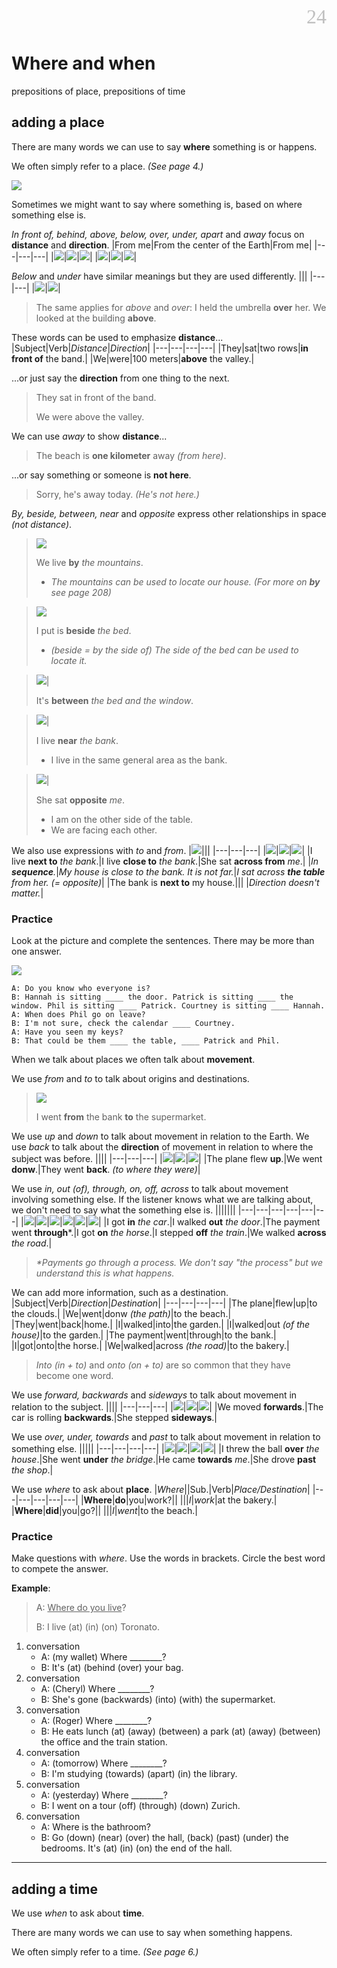 <div align=right><font color=silver size=6 face="微软雅黑">24</font></div>

# Where and when
prepositions of place, prepositions of time

## adding a place
There are many words we can use to say **where** something is or happens.

We often simply refer to a place. *(See page 4.)*

![](./24.%20Where%20and%20when/adding%20a%20place%2001.png)

Sometimes we might want to say where something is, based on where something else is.

*In front of, behind, above, below, over, under, apart* and *away* focus on **distance** and **direction**.
|From me|From the center of the Earth|From me|
|---|---|---|
|![](./24.%20Where%20and%20when/adding%20a%20place%2002.png)|![](./24.%20Where%20and%20when/adding%20a%20place%2003.png)|![](./24.%20Where%20and%20when/adding%20a%20place%2004.png)|
|![](./24.%20Where%20and%20when/adding%20a%20place%2005.png)|![](./24.%20Where%20and%20when/adding%20a%20place%2006.png)|![](./24.%20Where%20and%20when/adding%20a%20place%2007.png)|

*Below* and *under* have similar meanings but they are used differently.
|||
|---|---|
|![](./24.%20Where%20and%20when/adding%20a%20place%2008.png)|![](./24.%20Where%20and%20when/adding%20a%20place%2009.png)|
> The same applies for *above* and *over*: I held the umbrella **over** her. We looked at the building **above**.

These words can be used to emphasize **distance**...
|Subject|Verb|*Distance*|*Direction*|
|---|---|---|---|
|They|sat|two rows|**in front of** the band.|
|We|were|100 meters|**above** the valley.|

...or just say the **direction** from one thing to the next.
> They sat in front of the band.
>
> We were above the valley.

We can use *away* to show **distance**...
> The beach is **one kilometer** away *(from here)*.

...or say something or someone is **not here**.
> Sorry, he's away today. *(He's not here.)*

*By, beside, between, near* and *opposite* express other relationships in space *(not distance)*.
> ![](./24.%20Where%20and%20when/adding%20a%20place%2010.png)
>
> We live **by** *the mountains*.
> - *The mountains can be used to locate our house. (For more on **by** see page 208)*

> ![](./24.%20Where%20and%20when/adding%20a%20place%2011.png)
>
> I put is **beside** *the bed*.
> - *(beside = by the side of) The side of the bed can be used to locate it.*

> ![](./24.%20Where%20and%20when/adding%20a%20place%2012.png)|
> 
> It's **between** *the bed and the window*.

> ![](./24.%20Where%20and%20when/adding%20a%20place%2013.png)|
> 
> I live **near** *the bank*.
> - I live in the same general area as the bank.

> ![](./24.%20Where%20and%20when/adding%20a%20place%2014.png)|
> 
> She sat **opposite** *me*.
> - I am on the other side of the table.
> - We are facing each other.

We also use expressions with *to* and *from*.
|![](./24.%20Where%20and%20when/adding%20a%20place%2015.png)|||
|---|---|---|
|![](./24.%20Where%20and%20when/adding%20a%20place%2016.png)|![](./24.%20Where%20and%20when/adding%20a%20place%2017.png)|![](./24.%20Where%20and%20when/adding%20a%20place%2018.png)|
|I live **next to** *the bank*.|I live **close to** *the bank*.|She sat **across from** *me*.|
|*In **sequence**.*|*My house is close to the bank. It is not far.*|*I sat across **the table** from her. (= opposite)*|
|The bank is **next to** my house.|||
|*Direction doesn't matter.*|

### Practice
Look at the picture and complete the sentences. There may be more than one answer.

![](./24.%20Where%20and%20when/adding%20a%20place%2019.png)

    A: Do you know who everyone is?
    B: Hannah is sitting ____ the door. Patrick is sitting ____ the window. Phil is sitting ____ Patrick. Courtney is sitting ____ Hannah.
    A: When does Phil go on leave?
    B: I'm not sure, check the calendar ____ Courtney.
    A: Have you seen my keys?
    B: That could be them ____ the table, ____ Patrick and Phil.

When we talk about places we often talk about **movement**.

We use *from* and *to* to talk about origins and destinations.

> ![](./24.%20Where%20and%20when/adding%20a%20place%2015.png)
>
> I went **from** the bank **to** the supermarket.

We use *up* and *down* to talk about movement in relation to the Earth. We use *back* to talk about the **direction** of movement in relation to where the subject was before.
||||
|---|---|---|
|![](./24.%20Where%20and%20when/adding%20a%20place%2020.png)|![](./24.%20Where%20and%20when/adding%20a%20place%2021.png)|![](./24.%20Where%20and%20when/adding%20a%20place%2022.png)|
|The plane flew **up**.|We went **donw**.|They went **back**. *(to where they were)*|

We use *in, out (of), through, on, off, across* to talk about movement involving something else. If the listener knows what we are talking about, we don't need to say what the something else is.
|||||||
|---|---|---|---|---|---|
|![](./24.%20Where%20and%20when/adding%20a%20place%2023.png)|![](./24.%20Where%20and%20when/adding%20a%20place%2024.png)|![](./24.%20Where%20and%20when/adding%20a%20place%2025.png)|![](./24.%20Where%20and%20when/adding%20a%20place%2026.png)|![](./24.%20Where%20and%20when/adding%20a%20place%2027.png)|![](./24.%20Where%20and%20when/adding%20a%20place%2028.png)|
|I got **in** *the car*.|I walked **out** *the door*.|The payment went **through***.|I got **on** *the horse*.|I stepped **off** *the train*.|We walked **across** *the road*.|
> *\*Payments go through a process. We don't say "the process" but we understand this is what happens.*

We can add more information, such as a destination.
|Subject|Verb|*Direction*|*Destination*|
|---|---|---|---|
|The plane|flew|up|to the clouds.|
|We|went|donw *(the path)*|to the beach.|
|They|went|back|home.|
|I|walked|into|the garden.|
|I|walked|out *(of the house)*|to the garden.|
|The payment|went|through|to the bank.|
|I|got|onto|the horse.|
|We|walked|across *(the road)*|to the bakery.|
> *Into (in + to)* and *onto (on + to)* are so common that they have become one word.

We use *forward, backwards* and *sideways* to talk about movement in relation to the subject.
||||
|---|---|---|
|![](./24.%20Where%20and%20when/adding%20a%20place%2029.png)|![](./24.%20Where%20and%20when/adding%20a%20place%2030.png)|![](./24.%20Where%20and%20when/adding%20a%20place%2031.png)|
|We moved **forwards**.|The car is rolling **backwards**.|She stepped **sideways**.|

We use *over, under, towards* and *past* to talk about movement in relation to something else.
|||||
|---|---|---|---|
|![](./24.%20Where%20and%20when/adding%20a%20place%2032.png)|![](./24.%20Where%20and%20when/adding%20a%20place%2033.png)|![](./24.%20Where%20and%20when/adding%20a%20place%2034.png)|![](./24.%20Where%20and%20when/adding%20a%20place%2035.png)|
|I threw the ball **over** *the house*.|She went **under** *the bridge*.|He came **towards** *me*.|She drove **past** *the shop*.|

We use *where* to ask about **place**.
|*Where*||Sub.|Verb|*Place/Destination*|
|---|---|---|---|---|
|**Where**|**do**|you|work?||
|||*I*|*work*|at the bakery.|
|**Where**|**did**|you|go?||
|||*I*|*went*|to the beach.|

### Practice
Make questions with *where*. Use the words in brackets. Circle the best word to compete the answer.

**Example**: 
> A: <u>Where do you live</u>?
>
> B: I live (at) (in) (on) Toronato.

1. conversation
   - A: (my wallet) Where ________?
   - B: It's (at) (behind (over) your bag.
2. conversation
   - A: (Cheryl) Where ________?
   - B: She's gone (backwards) (into) (with) the supermarket.
3. conversation
   - A: (Roger) Where ________?
   - B: He eats lunch (at) (away) (between) a park (at) (away) (between) the office and the train station.
4. conversation
   - A: (tomorrow) Where ________?
   - B: I'm studying (towards) (apart) (in) the library.
5. conversation
   - A: (yesterday) Where ________?
   - B: I went on a tour (off) (through) (down) Zurich.
6. conversation
   - A: Where is the bathroom?
   - B: Go (down) (near) (over) the hall, (back) (past) (under) the bedrooms. It's (at) (in) (on) the end of the hall.

---

## adding a time
We use *when* to ask about **time**.

There are many words we can use to say when something happens.

We often simply refer to a time. *(See page 6.)*